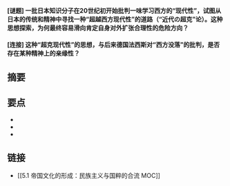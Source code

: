 #### [谜题] 一批日本知识分子在20世纪初开始批判一味学习西方的“现代性”，试图从日本的传统和精神中寻找一种“超越西方现代性”的道路（“近代の超克”论）。这种思想探索，为何最终容易滑向肯定自身对外扩张合理性的危险方向？


#### [连接] 这种“超克现代性”的思想，与后来德国法西斯对“西方没落”的批判，是否存在某种精神上的亲缘性？


## 摘要


## 要点

- 
- 
- 

## 链接

- [[5.1 帝国文化的形成：民族主义与国粹的合流 MOC]]
